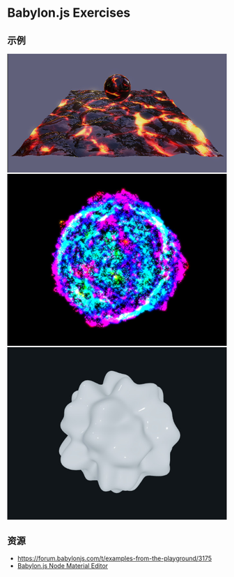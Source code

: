 # Babylon.js Exercises

## 示例

<a href="https://www.babylonjs-playground.com/#B6M2DD#4">
<img src="Screenshots/2023-08-07_093102.jpg">
</a>

<a href="https://www.babylonjs-playground.com/#8GKG5X#13">
<img src="Screenshots/2023-08-07_105603.jpg">
</a>

<a href="https://playground.babylonjs.com/#TG8EC5">
<img src="Screenshots/2023-08-07_105730.jpg">
</a>


## 资源

- https://forum.babylonjs.com/t/examples-from-the-playground/3175
- [Babylon.js Node Material Editor](https://nme.babylonjs.com/#XDUFVU#8)



